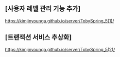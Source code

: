 ## [사용자 레벨 관리 기능 추가]
https://kimjinyounga.github.io/server/TobySpring_5(1)/

## [트랜잭션 서비스 추상화]
https://kimjinyounga.github.io/server/TobySpring_5(2)/